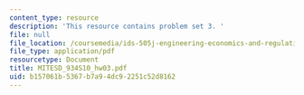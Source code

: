 ```yaml
---
content_type: resource
description: 'This resource contains problem set 3. '
file: null
file_location: /coursemedia/ids-505j-engineering-economics-and-regulation-of-the-electric-power-sector-spring-2010/b157061b5367b7a94dc92251c52d8162_MITESD_934S10_hw03.pdf
file_type: application/pdf
resourcetype: Document
title: MITESD_934S10_hw03.pdf
uid: b157061b-5367-b7a9-4dc9-2251c52d8162
---
```

